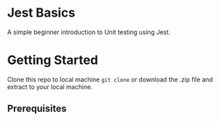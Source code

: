 # Jest Basics
A simple beginner introduction to Unit testing using Jest.

# Getting Started
Clone this repo to local machine ```git clone``` or download the .zip file and extract to your local machine.

## Prerequisites
